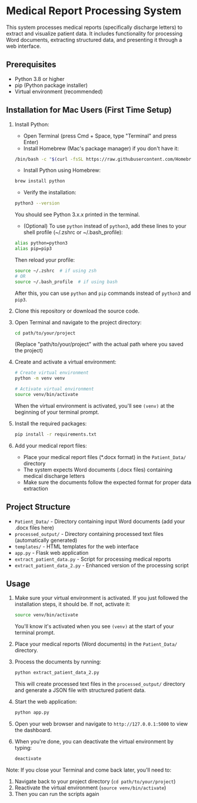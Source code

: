 # Medical Report Processing System

This system processes medical reports (specifically discharge letters) to extract and visualize patient data. It includes functionality for processing Word documents, extracting structured data, and presenting it through a web interface.

## Prerequisites

- Python 3.8 or higher
- pip (Python package installer)
- Virtual environment (recommended)

## Installation for Mac Users (First Time Setup)

1. Install Python:
   - Open Terminal (press Cmd + Space, type "Terminal" and press Enter)
   - Install Homebrew (Mac's package manager) if you don't have it:
   ```bash
   /bin/bash -c "$(curl -fsSL https://raw.githubusercontent.com/Homebrew/install/HEAD/install.sh)"
   ```
   - Install Python using Homebrew:
   ```bash
   brew install python
   ```
   - Verify the installation:
   ```bash
   python3 --version
   ```
   You should see Python 3.x.x printed in the terminal.

   - (Optional) To use `python` instead of `python3`, add these lines to your shell profile (~/.zshrc or ~/.bash_profile):
   ```bash
   alias python=python3
   alias pip=pip3
   ```
   Then reload your profile:
   ```bash
   source ~/.zshrc  # if using zsh
   # OR
   source ~/.bash_profile  # if using bash
   ```
   After this, you can use `python` and `pip` commands instead of `python3` and `pip3`.

2. Clone this repository or download the source code.

3. Open Terminal and navigate to the project directory:
   ```bash
   cd path/to/your/project
   ```
   (Replace "path/to/your/project" with the actual path where you saved the project)

4. Create and activate a virtual environment:
   ```bash
   # Create virtual environment
   python -m venv venv
   
   # Activate virtual environment
   source venv/bin/activate
   ```
   When the virtual environment is activated, you'll see `(venv)` at the beginning of your terminal prompt.

5. Install the required packages:
   ```bash
   pip install -r requirements.txt
   ```

6. Add your medical report files:
   - Place your medical report files (*.docx format) in the `Patient_Data/` directory
   - The system expects Word documents (.docx files) containing medical discharge letters
   - Make sure the documents follow the expected format for proper data extraction

## Project Structure

- `Patient_Data/` - Directory containing input Word documents (add your .docx files here)
- `processed_output/` - Directory containing processed text files (automatically generated)
- `templates/` - HTML templates for the web interface
- `app.py` - Flask web application
- `extract_patient_data.py` - Script for processing medical reports
- `extract_patient_data_2.py` - Enhanced version of the processing script

## Usage

1. Make sure your virtual environment is activated. If you just followed the installation steps, it should be. If not, activate it:
   ```bash
   source venv/bin/activate
   ```
   You'll know it's activated when you see `(venv)` at the start of your terminal prompt.

2. Place your medical reports (Word documents) in the `Patient_Data/` directory.

3. Process the documents by running:
   ```bash
   python extract_patient_data_2.py
   ```
   This will create processed text files in the `processed_output/` directory and generate a JSON file with structured patient data.

4. Start the web application:
   ```bash
   python app.py
   ```

5. Open your web browser and navigate to `http://127.0.0.1:5000` to view the dashboard.

6. When you're done, you can deactivate the virtual environment by typing:
   ```bash
   deactivate
   ```

Note: If you close your Terminal and come back later, you'll need to:
1. Navigate back to your project directory (`cd path/to/your/project`)
2. Reactivate the virtual environment (`source venv/bin/activate`)
3. Then you can run the scripts again
